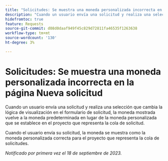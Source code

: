 ```yaml
---
title: "Solicitudes: Se muestra una moneda personalizada incorrecta en la página Nueva solicitud"
description: "Cuando un usuario envía una solicitud y realiza una selección que cambia la lógica de visualización en el formulario de solicitud, la moneda mostrada vuelve a la moneda predeterminada en lugar de la moneda personalizada que se establece en el proyecto que representa la cola de solicitud."
hidefromtoc: true
feature: Requests
source-git-commit: d08d0daaf949f45c829d72811fa46535f1263638
workflow-type: tm+mt
source-wordcount: '130'
ht-degree: 3%

---
```



# Solicitudes: Se muestra una moneda personalizada incorrecta en la página Nueva solicitud

Cuando un usuario envía una solicitud y realiza una selección que cambia la lógica de visualización en el formulario de solicitud, la moneda mostrada vuelve a la moneda predeterminada en lugar de la moneda personalizada que se establece en el proyecto que representa la cola de solicitud.

Cuando el usuario envía su solicitud, la moneda se muestra como la moneda personalizada correcta para el proyecto que representa la cola de solicitudes.

_Notificado por primera vez el 18 de septiembre de 2023._
